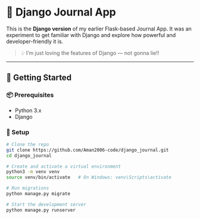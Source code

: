 # 📝 Django Journal App

This is the **Django version** of my earlier Flask-based Journal App. It was an experiment to get familiar with Django and explore how powerful and developer-friendly it is.

> 💡 I’m just loving the features of Django — not gonna lie!!

---

## 🚀 Getting Started

### 📦 Prerequisites

- Python 3.x
- Django

### 🔧 Setup

```bash
# Clone the repo
git clone https://github.com/Aman2006-code/django_journal.git
cd django_journal

# Create and activate a virtual environment
python3 -m venv venv
source venv/bin/activate   # On Windows: venv\Scripts\activate

# Run migrations
python manage.py migrate

# Start the development server
python manage.py runserver
